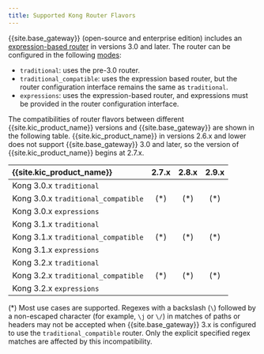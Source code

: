 ```yaml
---
title: Supported Kong Router Flavors
---
```



{{site.base_gateway}} (open-source and enterprise edition) includes an [expression-based router][gateway-expression-router] in versions 3.0 and later.
The router can be configured in the following [modes][gateway-router-flavor]:

- `traditional`: uses the pre-3.0 router.
- `traditional_compatible`: uses the expression based router, but the router configuration interface remains the same as `traditional`.
- `expressions`: uses the expression-based router, and expressions must be provided in the router configuration interface.

The compatibilities of router flavors between different {{site.kic_product_name}} versions and {{site.base_gateway}} are shown in the following table.
{{site.kic_product_name}} in versions 2.6.x and lower does not support {{site.base_gateway}} 3.0 and later, so the version of {{site.kic_product_name}} begins at 2.7.x.

| {{site.kic_product_name}}            | 2.7.x                           | 2.8.x                          | 2.9.x                          |
|:-------------------------------------|:-------------------------------:|:------------------------------:|:------------------------------:|
| Kong 3.0.x  `traditional`            |  <i class="fa fa-check"></i>    | <i class="fa fa-check"></i>    | <i class="fa fa-check"></i>    |
| Kong 3.0.x  `traditional_compatible` |  <i class="fa fa-times"></i>(*) | <i class="fa fa-times"></i>(*) | <i class="fa fa-times"></i>(*) |
| Kong 3.0.x  `expressions`             |  <i class="fa fa-times"></i>    | <i class="fa fa-times"></i>    | <i class="fa fa-times"></i>    |
| Kong 3.1.x  `traditional`            |  <i class="fa fa-check"></i>    |  <i class="fa fa-check"></i>   |  <i class="fa fa-check"></i>   |
| Kong 3.1.x  `traditional_compatible` |  <i class="fa fa-times"></i>(*) | <i class="fa fa-times"></i>(*) | <i class="fa fa-times"></i>(*) |
| Kong 3.1.x  `expressions`             |  <i class="fa fa-times"></i>    | <i class="fa fa-times"></i>    | <i class="fa fa-times"></i>    |
| Kong 3.2.x  `traditional`            |  <i class="fa fa-check"></i>    |  <i class="fa fa-check"></i>   |  <i class="fa fa-check"></i>   |
| Kong 3.2.x  `traditional_compatible` |  <i class="fa fa-times"></i>(*) | <i class="fa fa-times"></i>(*) | <i class="fa fa-times"></i>(*) |
| Kong 3.2.x  `expressions`             |  <i class="fa fa-times"></i>    | <i class="fa fa-times"></i>    | <i class="fa fa-times"></i>    |

(*) Most use cases are supported. Regexes with a backslash (`\`) followed by a non-escaped character (for example, `\j` or `\/`) in matches of paths or headers
may not be accepted when {{site.base_gateway}} 3.x is configured to use the `traditional_compatible` router. Only the explicit specified regex matches are
affected by this incompatibility. 

[gateway-expression-router]:/gateway/latest/key-concepts/routes/expressions/
[gateway-router-flavor]:/gateway/latest/reference/configuration/#router_flavor
